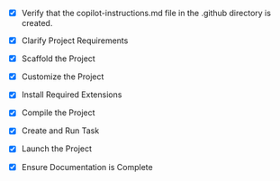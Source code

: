 <!-- Use this file to provide workspace-specific custom instructions to Copilot. For more details, visit https://code.visualstudio.com/docs/copilot/copilot-customization#_use-a-githubcopilotinstructionsmd-file -->
- [x] Verify that the copilot-instructions.md file in the .github directory is created.

- [x] Clarify Project Requirements
	<!-- Next.js 14 e-commerce website with App Router, shadcn/ui, TailwindCSS, and SQLite database -->

- [x] Scaffold the Project
	<!-- Project scaffolded with Next.js 14, TypeScript, Tailwind CSS, and all required dependencies -->

- [x] Customize the Project
	<!-- Project customized with full e-commerce structure including navbar, footer, homepage, authentication, seller dashboard, and cart -->

- [x] Install Required Extensions
	<!-- No extensions needed -->

- [x] Compile the Project
	<!-- Project compiled successfully with all dependencies installed -->

- [x] Create and Run Task
	<!-- Development server task created and running on http://localhost:3000 -->

- [x] Launch the Project
	<!-- Development server is running on http://localhost:3000 -->

- [x] Ensure Documentation is Complete
	<!-- README.md created with comprehensive project information -->
